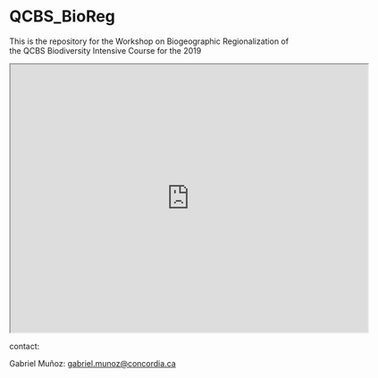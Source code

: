 # QCBS_BioReg
This is the repository for the Workshop on Biogeographic Regionalization of the QCBS Biodiversity Intensive Course for the 2019

<iframe src="https://www.google.com/maps/d/embed?mid=10hqHjViWLNk3TkysLABomG8uYnTRbbO8" width="640" height="480"></iframe>

contact: 

Gabriel Muñoz: gabriel.munoz@concordia.ca
